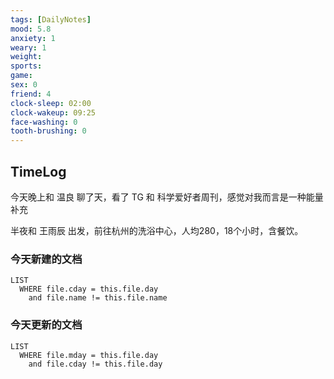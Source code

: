 ```yaml
---
tags: [DailyNotes]
mood: 5.8
anxiety: 1
weary: 1
weight:
sports: 
game:
sex: 0
friend: 4
clock-sleep: 02:00
clock-wakeup: 09:25
face-washing: 0
tooth-brushing: 0
---
```


## TimeLog

今天晚上和 温良 聊了天，看了 TG 和 科学爱好者周刊，感觉对我而言是一种能量补充

半夜和 王雨辰 出发，前往杭州的洗浴中心，人均280，18个小时，含餐饮。

### 今天新建的文档
```dataview
LIST 
  WHERE file.cday = this.file.day
    and file.name != this.file.name
```

### 今天更新的文档
```dataview
LIST
  WHERE file.mday = this.file.day
    and file.cday != this.file.day
```

